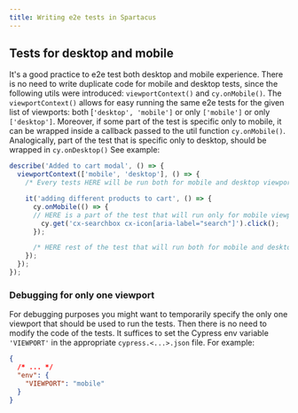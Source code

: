```yaml
---
title: Writing e2e tests in Spartacus
---
```


## Tests for desktop and mobile

It's a good practice to e2e test both desktop and mobile experience. There is no need to write duplicate code for mobile and desktop tests, since the following utils were introduced: `viewportContext()` and `cy.onMobile()`. The `viewportContext()` allows for easy running the same e2e tests for the given list of viewports: both [`'desktop', 'mobile']` or only `['mobile']` or only `['desktop']`. Moreover, if some part of the test is specific only to mobile, it can be wrapped inside a callback passed to the util function `cy.onMobile()`. Analogically, part of the test that is specific only to desktop, should be wrapped in `cy.onDesktop()` See example:

```typescript
describe('Added to cart modal', () => {
  viewportContext(['mobile', 'desktop'], () => {
    /* Every tests HERE will be run both for mobile and desktop viewports */

    it('adding different products to cart', () => {
      cy.onMobile(() => {
      // HERE is a part of the test that will run only for mobile viewport
        cy.get('cx-searchbox cx-icon[aria-label="search"]').click();
      });

      /* HERE rest of the test that will run both for mobile and desktop viewports */
    });
  });
});
```

### Debugging for only one viewport

For debugging purposes you might want to temporarily specify the only one viewport that should be used to run the tests. Then there is no need to modify the code of the tests. It suffices to set the Cypress env variable `'VIEWPORT'` in the appropriate `cypress.<...>.json` file. For example:

```json
{
  /* ... */
  "env": {
    "VIEWPORT": "mobile"
  }
}
```